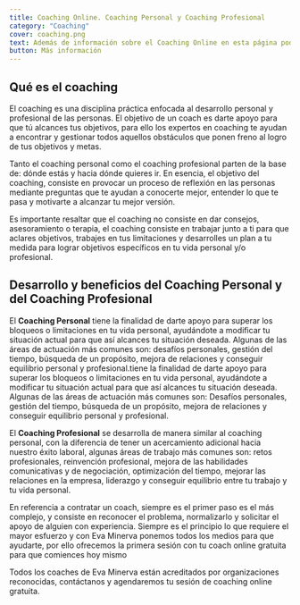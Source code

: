 ```yaml
---
title: Coaching Online. Coaching Personal y Coaching Profesional
category: "Coaching"
cover: coaching.png
text: Además de información sobre el Coaching Online en esta página podrás encontrar más contenido sobre nuestros psicólogos online y coaches especializados en coaching personal y coaching profesional
button: Más información
---
```

## Qué es el coaching

El coaching es una disciplina práctica enfocada al desarrollo personal y profesional de las personas.  El objetivo de un coach es darte apoyo para que tú alcances tus objetivos, para ello los expertos en coaching te ayudan a encontrar y gestionar todos aquellos obstáculos que ponen freno al logro de tus objetivos y metas.

Tanto el coaching personal como el coaching profesional parten de la base de: dónde estás y hacia dónde quieres ir. En esencia, el objetivo del coaching, consiste en provocar un proceso de reflexión en las personas mediante preguntas que te ayudan a conocerte mejor, entender lo que te pasa y motivarte a alcanzar tu mejor versión. 

Es importante resaltar que el coaching no consiste en dar consejos, asesoramiento o terapia, el coaching consiste en trabajar junto a ti para que aclares objetivos, trabajes en tus limitaciones y desarrolles un plan a tu medida para lograr objetivos específicos en tu vida personal y/o profesional.

## Desarrollo y beneficios del Coaching Personal y del Coaching Profesional

El **Coaching Personal** tiene la finalidad de darte apoyo para superar los bloqueos o limitaciones en tu vida personal, ayudándote a modificar tu situación actual para que así alcances tu situación deseada.  Algunas de las áreas de actuación más comunes son: desafíos personales, gestión del tiempo, búsqueda de un propósito, mejora de relaciones y conseguir equilibrio personal y profesional.tiene la finalidad de darte apoyo para superar los bloqueos o limitaciones en tu vida personal, ayudándote a modificar tu situación actual para que así  alcances tu situación deseada.  Algunas de las áreas de actuación más comunes son: Desafíos personales,  gestión del tiempo, búsqueda de un propósito,  mejora de relaciones y conseguir equilibrio personal y profesional.

El **Coaching Profesional** se desarrolla de manera similar al coaching personal, con la diferencia de tener un acercamiento adicional hacia nuestro éxito laboral, algunas áreas de trabajo más comunes son: retos profesionales, reinvención profesional, mejora de las habilidades comunicativas y de negociación, optimización del tiempo, mejorar las relaciones en la empresa, liderazgo y conseguir  equilibrio entre tu trabajo y tu vida personal.

En referencia a contratar un coach, siempre es el primer paso es el más complejo, y consiste en reconocer el problema, normalizarlo y solicitar el apoyo de alguien con experiencia. Siempre es el principio lo que requiere el mayor esfuerzo y con Eva Minerva ponemos todos los medios para que ayudarte, por ello ofrecemos la primera sesión con tu coach online gratuita para que comiences hoy mismo

Todos los coaches de Eva Minerva están acreditados por organizaciones reconocidas, contáctanos y agendaremos tu sesión de coaching online gratuita.
